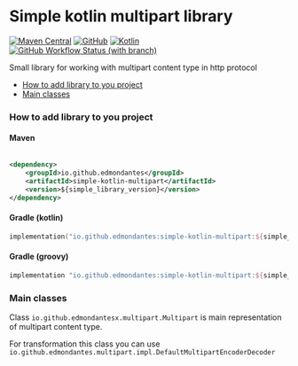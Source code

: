 # Simple kotlin multipart library

[![Maven Central](http://img.shields.io/maven-central/v/io.github.edmondantes/simple-kotlin-multipart?color=green&style=flat-square)](https://search.maven.org/search?q=g:io.github.edmondantes%20a:simple-kotlin-multipart)
[![GitHub](http://img.shields.io/github/license/Simple-Kotlin-Project/simple-kotlin-multipart?style=flat-square)](https://github.com/Simple-Kotlin-Project/simple-kotlin-multipart/blob/master/LICENSE)
[![Kotlin](https://img.shields.io/badge/kotlin-1.9.10-blue.svg?logo=kotlin)](http://kotlinlang.org)
[![GitHub Workflow Status (with branch)](https://img.shields.io/github/actions/workflow/status/Simple-Kotlin-Project/simple-kotlin-multipart/check.yml?branch=master&style=flat-square)](https://github.com/Simple-Kotlin-Project/simple-kotlin-multipart/actions/workflows/check.yml)

Small library for working with multipart content type in http protocol

<!-- TOC -->
* [How to add library to you project](#how-to-add-library-to-you-project)
* [Main classes](#main-classes)
<!-- TOC -->

### How to add library to you project

#### Maven

```xml

<dependency>
    <groupId>io.github.edmondantes</groupId>
    <artifactId>simple-kotlin-multipart</artifactId>
    <version>${simple_library_version}</version>
</dependency>
```

#### Gradle (kotlin)

```kotlin
implementation("io.github.edmondantes:simple-kotlin-multipart:${simple_library_version}")
```

#### Gradle (groovy)

```groovy
implementation "io.github.edmondantes:simple-kotlin-multipart:${simple_library_version}"
```

### Main classes

Class `io.github.edmondantesx.multipart.Multipart` is main representation of multipart content type.

For transformation this class you can use `io.github.edmondantes.multipart.impl.DefaultMultipartEncoderDecoder`